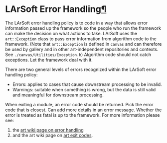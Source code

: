 LArSoft Error Handling[¶](#LArSoft-Error-Handling)
==================================================

The LArSoft error handling policy is to code in a way that allows error information passed up the framework so the people who run the framework can make the decision on what actions to take. LArSoft uses the `art::Exception` class to pass error information from algorithm code to the framework. (Note that `art::Exception` is defined in `canvas` and can therefore be used by gallery and in other art-independent repositories and contexts. See `./canvas/Utilities/Exception.h`) Algorithm code should not catch exceptions. Let the framework deal with it.

There are two general levels of errors recognized within the LArSoft error handling policy:

-   Errors: applies to cases that cause downstream processing to be invalid.
-   Warnings: suitable when something is wrong, but the data is still valid and meaningful for downstream processing.

When exiting a module, an error code should be returned. Pick the error code that is closest. Can add more details in an error message. Whether the error is treated as fatal is up to the framework. For more information please see:

1.  the [art wiki page on error handling](https://cdcvs.fnal.gov/redmine/projects/art/wiki/Error-handling_policy)
2.  and the art wiki page on [art exit codes](https://cdcvs.fnal.gov/redmine/projects/art/wiki/ArtExitCodes).
